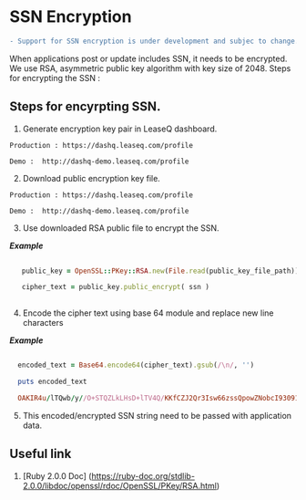 # SSN Encryption 

```diff
- Support for SSN encryption is under development and subjec to change. 
```

When applications post or update includes SSN, it needs to be encrypted. We use RSA, asymmetric public key algorithm with key size of 2048. Steps for encrypting the SSN : 

## Steps for encyrpting SSN. 

1. Generate encryption key pair in LeaseQ dashboard. 

```
Production : https://dashq.leaseq.com/profile

Demo :  http://dashq-demo.leaseq.com/profile 

```

2. Download public encryption key file. 

```
Production : https://dashq.leaseq.com/profile

Demo :  http://dashq-demo.leaseq.com/profile 
```

3. Use downloaded RSA public file to encrypt the SSN. 

***Example***

```ruby
  
   public_key = OpenSSL::PKey::RSA.new(File.read(public_key_file_path))

   cipher_text = public_key.public_encrypt( ssn )
  
```

4. Encode the cipher text using base 64 module and replace new line characters 

***Example***

```ruby

  encoded_text = Base64.encode64(cipher_text).gsub(/\n/, '')

  puts encoded_text

  OAKIR4u/lTQwb/y//O+STQZLkLHsD+lTV4Q/KKfCZJ2Qr3Isw66zssQpowZNobcI93091o6gYpLaYOH8S9BCqnikBxQV342f/k14nrLSZqoYm6mwYaIZMvGVhyK5RIFhYvpOM6PFq12Qh9fCD2rPgf7eI8KNx74gY1dmD2CIdGKPkqA1IdEWIIGX29725apPZasvbbBeUpVVwpIq9De23uuJ/9dGb9hZtkwD4aps0Uv3ttZEv6+M4xYCnJ3U9ZWCBWE5wKng2OssBcb6u48P1cJz0t2rCxX6YrQ41UDj1225d1TCN/Nq4FcUPtL8IaQbWl7kq+08xeD3m77FUU1Dug==

```

5. This encoded/encrypted SSN string need to be passed with application data.


## Useful link

1. [Ruby 2.0.0 Doc] (https://ruby-doc.org/stdlib-2.0.0/libdoc/openssl/rdoc/OpenSSL/PKey/RSA.html)
